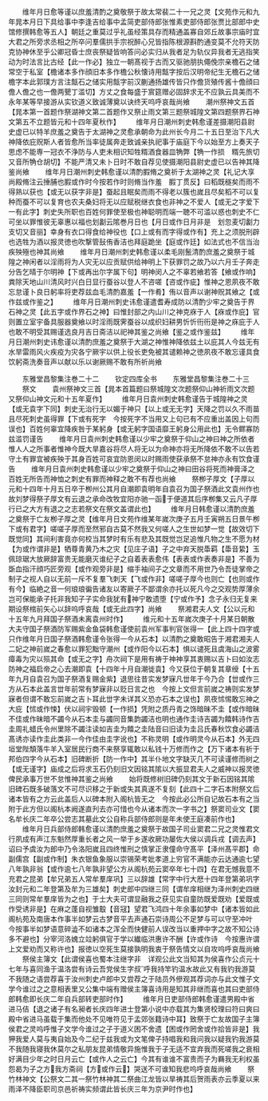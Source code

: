 <!-- { "loadSidebar": true } -->
　　维年月日愈等谨以庶羞清酌之奠敬祭于故太常裴二十一兄之灵【文苑作元和九年晁本月日下具给事中李逢吉给事中孟简吏部侍郎张惟素吏部侍郎张贾比部郎中史馆修撰韩愈等五人】朝廷之重莫过乎礼虽经策具存而精通盖寡自郊丘故事宗庙时宜大君之所旁求丞相之所卒问羣儒拱手宗祝醉心兄皆指陈根源斟酌通变莫不允符天防克协神休至乎公卿冠昏士庶丧祭疑皆响答问必实归从我者足为轨仪异我者无逃指笑动为时法言比古经【此一作必】独立一朝髙视于古而又驱驰朋执僶俛宗亲檐石之储常空于私室【檐诸本多作顔旧本多作檐公秋懐诗用甔字按后汉明帝纪生无檐石之储檐字本此郭璞方言注甔石之储实用甔字前汉蒯通扬雄传皆只作儋货殖传酱十儋顔曰儋人儋之也一儋两甖丁滥切】方丈之食每盛于賔筵赠必固辞求无不应孰云具美而不永年某等早接游从实钦道义致诚薄奠以诀终天呜呼哀哉尚飨
　　潮州祭神文五首【晁本第一首题作祭湖神文第二首题作又祭止雨文第三题祭城隍文第四题祭界石神文第五不立题皆元和十四年夏秋作】
　　维年月日潮州刺史韩愈谨差摄潮阳县尉史虚已以特羊庶羞之奠告于太湖神之灵愈承朝命为此州长今月二十五日至治下凡大神降依庇贶斯人者皆愈所当率徒属奔走致诚亲执祀事于庙庭下今以始至方上奏天子思虑不能専一冠衣不浄防与人吏未相识知牲糈酒食器皿觕弊【觕一作损　糈先旅切又音所觕仓胡切】不能严清又未卜日时不敢自荐见使摄潮阳县尉史虚已以告神其降鉴尚飨
　　维年月日潮州刺史韩愈谨以清酌腵脩之奠祈于太湖神之灵【礼记大享尚殿脩注云捶脯也腵或作时今按若作时则脩当作羞　腵丁贯反】曰稻既穟矣而雨不得熟以获也【或无以获字非是】蚕起且眠矣而雨不得老以簇也嵗且尽矣稻不可以复种而蚕不可以复育也农夫桑妇将无以应赋税继衣食也非神之不爱人【或无之字爱下一有此字】刺史失所职也百姓何罪使至极也神聪明而端一聴不可滥以惑也刺史不仁可坐以罪惟彼无辜惠以福也划劙云隂巻月日也【月日或作日月非是　划忽麦切劙力支切又音丽】幸身有衣口得食给神役也【口上或有而字得或作有】充上之须脱刑辟也选牲为酒以报灵徳也吹撃管鼔侑香洁也拜庭跪坐【庭或作廷】如法式也不信当治疾殃殛也神其尚飨
　　维年月日潮州刺史韩愈谨以柔毛刚鬛清酌庶羞之奠祭于城隍之神闲者以淫雨将为人灾无以应贡赋供给神明上下获罪罚之故乃以六月壬子奔走分告乞晴于尔明神【下或再出尔字属下句】明神闵人之不辜若飨若答【飨或作响】粪除天地山川清风时兴白日显行蚕谷以登人不咨嗟【咨或作疵】惟神之恩夙夜不敢忘怠谨卜良日躬率将吏荐兹血毛清酌嘉羞【一作肴】侑以音声以谢神贶其飨之【或作兹或作鉴之】
　　维年月日潮州刺史讳愈谨遣耆寿成防以清酌少牢之奠告于界石神之灵【此五字或作界石之神】曰惟封部之内山川之神克庥于人【庥或作庇】官则置立室宇备具服器奠飨以时淫雨既霁蚕谷以成织妇耕男忻忻衎衎是神之庥庇于人也敢不明受其赐谨选良月吉日斋洁以祀神其鉴之尚飨【鉴之或作鉴兹】
　　维年月日潮州刺史讳愈谨以清酌庶羞之奠祭于大湖之神惟神降依兹土以庇其人今兹无有水旱雷雨风火疾疫为灾各宁厥宇以供上役长吏免被其谴赖神之徳夙夜不敢忘谨具食饮躬斋洗奏音声以献以乐以谢厥赐不敢有所祈尚飨















　　东雅堂昌黎集注巻二十二
　　钦定四库全书
　　东雅堂昌黎集注巻二十三
　　祭文
　　袁州祭神文三首【晁本首篇题曰祭城隍文次题祭仰山神祈雨文次题又祭仰山神文元和十五年夏作】
　　维年月日袁州刺史韩愈谨告于城隍神之灵【或无袁字下同】刺史无治行无以媚于神只【以上或无无字】天降之罚以久不雨苗且尽死刺史虽得罪【下或有死字　今按死字不当用又上句已有不应重出盖因上句而误也】百姓何辜宜降疾咎于某躬身【或无躬字国语靡王躬身公用此也】无令鳏寡防兹滥罚谨告
　　维年月日袁州刺史韩愈谨以少牢之奠祭于仰山之神曰神之所依者惟人人之所事者惟神今既大旱嘉谷将尽人将无以为命神亦将无所降依不敢不以告若守土有罪宜被疾殃于其身百姓可哀宜防恩闵以时赐雨使获承祭不怠神亦永有饮食谨告
　　维年月日袁州刺史韩愈谨以少牢之奠祭于仰山之神曰田谷将死而神膏泽之百姓无所告而神恤之刺史有罪而神释之敢不有荐也尚飨
　　祭栁子厚文【子厚以元和十四年十月五日卒于栁州公其月自潮即袁明年自袁召为国子祭酒此文袁州作也故刘梦得祭子厚文有云退之承命改牧宜阳亦驰一函于便道其后序栁集又云凡子厚行已之大方有退之之志若祭文在祭文盖谓此也】
　　维年月日韩愈谨以清酌庶羞之奠祭于亡友栁子厚之灵【维年月日文苑作维某年嵗次庚子五月壬寅朔五日景午栁下或有君字】嗟嗟子厚而至然邪自古莫不然我又何嗟人之生世如梦一觉【故效切下既觉同】其间利害竟亦何校当其梦时有乐有悲及其既觉岂足追惟凡物之生不愿为材【为或作谓非是】牺尊青黄乃木之灾【见庄子语】子之中弃天脱馽羁【馽音絷】玉佩琼琚大放厥辞富贵无能磨灭谁纪子之自着表表愈伟【表表或作表奏非是】不善为斲血指汗顔巧匠旁观【或作观旁非是】缩手袖间子之文章而不用世乃令吾徒掌帝之制子之视人自以无前一斥不复羣飞刺天【飞或作非】嗟嗟子厚今也则亡【也则或作有今】临絶之音一何琅琅徧告诸友以寄厥子不鄙谓余亦托以死凡今之交观势厚薄余岂可保能承子托非我知子子实命我犹有神宁敢遗堕【宁或作予】念子永归无复来期设祭棺前矢心以辞呜呼哀哉【或无此四字】尚飨
　　祭湘君夫人文【公以元和十五年九月拜国子祭酒未离袁州时作】
　　维元和十五年嵗次庚子十月某日朝散大夫守国子祭酒防军赐紫金鱼袋韩愈谨使前袁州军事判官张得一【此上四十四字或只作维年月日国子祭酒韩愈谨令张得一今从石本】以清酌之奠敢昭告于湘君湘夫人二妃之神前嵗之春愈以罪犯黜守潮州【或作阳今以石本】惧以谴死且虞海山之波雾瘴毒为灾以殒其命【或无之字】舟次祠下是用有祷于神神享其衷赐以吉卜曰如汝志防神之福启帝之心去潮即袁【十四年十月自潮徙袁】今又获位于朝复其章绶【十五年九月自袁召为国子祭酒复赐金紫】退思往昔实发梦寐凡丗年于今乃合【丗或作三方从石本此盖言丗年前常有梦寐非以贬日言之也　今按上文但言前嵗之祷则实发梦寐者但谓不敢忘前嵗之吉卜耳此丗字未详其义恐亦石本之误也】夙夜怵惕敢忘神之大庇【怵或作悚】伏以祠宇毁顿【一作损】凭附之质丹青之饰暗昧不圭【或作暗昧不佳或作昧暗不蠲今从石本圭与蠲同音集韵蠲洁也明也通作圭诗吉蠲为饎韩诗作吉圭周礼蜡氏令州里除不蠲注读如吉圭为饎之圭陆音曰旧读为圭吕氏春秋饮食必蠲洁髙诱亦读作圭此类非一今作佳由圭字讹也】不称灵明【或作明灵今从石本】外无四垣堂陛頽落牛羊入室居民行商不来祭享辄敢以私钱十万修而作之【万下诸本有祈于邦伯四字今从石本】旧碑断折【防一作中】其半仆地文字缺灭几不可读谨修而树之【或无谨字】庙成之后将求玉石仍刻旧文因铭其隂以大振显君夫人之威神以报灵徳俾民承事万世不怠惟神其鉴之尚飨
　　始将既修树旧碑仍刻其文于新石因铭其隂旧碑石既多破落文不可尽识移之于新或失其真遂不复刻【此四十二字石本附祭文后诸本皆有之方云此盖后人以碑本附入阁杭皆无之　今按此必公所自记故石本有之当附于此方但以阁杭本阙遂直刋去亦可惜也今从诸本而次一字书之】祭窦司业文【窦名牟长庆二年卒公尝志其墓此文公自称兵部侍郎则是年未使王庭凑前作也】
　　维年月日兵部侍郎韩愈谨以清酌庶羞之奠祭于故国子司业窦君二兄之灵惟君文行夙成有声江东魁然厚重长者之风一举于乡遂收厥功屡佐大侯以调兵戎【调去声】诏曰予虞汝为郎中乃令洛阳嵗且四终惟刑之慎掌正隶僮命守髙平【泽州髙平郡】命副儒宫【副或作制】朱衣银鱼象服以崇锡荣考妣孝道上穷官不满能亦云达通逾七望八年孰非翁【或作逾七八年孰非望公方从阁杭苑云窦卒年七十四】在君无憾我意不充君之昆弟【牟兄弟五人常牟羣庠巩】三以辞雄【常字中行大厯十四年登第弟巩字汝封元和二年登第及牟为三雄矣】刺史郎中四继三同【谓牟庠相继为泽州刺史四继三同则常牟羣庠皆为之也】于士大夫可谓显融我之获见实自童防既爱既劝【爱既或作受诱非是】在麻之蓬自视雏鷇【音冦】望君飞鸿四十年余事如梦中【诸本皆如此阁杭苑及南唐本作事半如梦云古梦音平去声通石崇诗周公不足梦与可以守至冲叶　今按事半如梦语意碎澁不如诸本之浑全而快健前人误改当以重押中字之故不知公诗多不避也】分宰河洛媿立竝躬俱官于学以纎临洪惠许不酬【许或作诗　今按惠许谓上文爱劝而又称许也】报徳以空死生莫接孰明我衷于祭告情文以自攻呜呼哀哉尚飨
　　祭侯主簿文【此谓侯喜也蜀本注继字非　详观公此文当知其为侯喜作公贞元十七年与喜同渔于温洛尝有诗云吾党侯生字叔呼我持竿钓温水故此又有我钓我游莫不我随之语尝荐喜于汝州刺史卢郎中又尝荐之于陆员外傪观其荐词亦与此文惟子文学今谁过之之意相表里又公集中端有赠侯主簿喜诗用是知其非继而喜也其曰吏部侍郎韩愈即长庆二年自兵部转吏部时作】
　　维年月日吏部侍郎韩愈谨遣男殿中省进马佶【退之诸子有名昶者长庆四年进士登第小说中亦载其为集贤校理曰符曰爽曰殿中省进马虽载于集而他处不见唯符见于孟郊张籍诗中耳】致祭于亡友故国子主簿侯君之灵呜呼惟子文学今谁过之子于道义困不舍遗【困或作罔舍或作拾皆非是】我狎我爱人莫与夷自始及今二纪于兹我或为文笔俾子持唱我和我问我以疑我钓我游莫不我随我寝我休莫尔之私朋友昆弟情敬异施惟我于子无适不宜弃我而死嗟我之衰相好满目少年之时日月云亡【或作人之云亡】今其有谁谁不富贵而子为羇我无利权虽怨曷为子之方我方斋祠【方或作云】哭送不可谁知我悲呜呼哀哉尚飨
　　祭竹林神文【公祭文二其一祭竹林神其二祭曲江龙皆以旱祷其后贺雨表亦云季夏以来雨泽不降臣职司京邑祈祷实频谓此皆长庆三年为京尹时作也】
